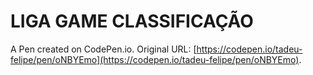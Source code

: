 # LIGA GAME CLASSIFICAÇÃO

A Pen created on CodePen.io. Original URL: [https://codepen.io/tadeu-felipe/pen/oNBYEmo](https://codepen.io/tadeu-felipe/pen/oNBYEmo).



